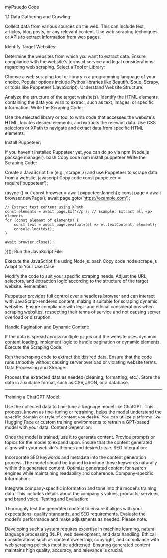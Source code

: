 myPsuedo Code


1.1
Data Gathering and Crawling:

Collect data from various sources on the web. This can include text, articles, blog posts, or any relevant content.
Use web scraping techniques or APIs to extract information from web pages.

Identify Target Websites:

Determine the websites from which you want to extract data. Ensure compliance with the website's terms of service and legal considerations regarding web scraping.
Select a Tool or Library:

Choose a web scraping tool or library in a programming language of your choice. Popular options include Python libraries like BeautifulSoup, Scrapy, or tools like Puppeteer (JavaScript).
Understand Website Structure:

Analyze the structure of the target website(s). Identify the HTML elements containing the data you wish to extract, such as text, images, or specific information.
Write the Scraping Code:

Use the selected library or tool to write code that accesses the website's HTML, locates desired elements, and extracts the relevant data.
Use CSS selectors or XPath to navigate and extract data from specific HTML elements.

Install Puppeteer:

If you haven't installed Puppeteer yet, you can do so via npm (Node.js package manager).
bash
Copy code
npm install puppeteer
Write the Scraping Code:

Create a JavaScript file (e.g., scrape.js) and use Puppeteer to scrape data from a website.
javascript
Copy code
const puppeteer = require('puppeteer');

(async () => {
    const browser = await puppeteer.launch();
    const page = await browser.newPage();
    await page.goto('https://example.com');

    // Extract text content using XPath
    const elements = await page.$x('//p'); // Example: Extract all <p> elements
    for (const element of elements) {
        const text = await page.evaluate(el => el.textContent, element);
        console.log(text);
    }

    await browser.close();
})();
Run the JavaScript File:

Execute the JavaScript file using Node.js:
bash
Copy code
node scrape.js
Adapt to Your Use Case:

Modify the code to suit your specific scraping needs. Adjust the URL, selectors, and extraction logic according to the structure of the target website.
Remember:

Puppeteer provides full control over a headless browser and can interact with JavaScript-rendered content, making it suitable for scraping dynamic websites.
Ensure compliance with legal and ethical considerations when scraping websites, respecting their terms of service and not causing server overload or disruption.



Handle Pagination and Dynamic Content:

If the data is spread across multiple pages or if the website uses dynamic content loading, implement logic to handle pagination or dynamic elements.
Execute the Scraping Code:

Run the scraping code to extract the desired data. Ensure that the code runs smoothly without causing server overload or violating website terms.
Data Processing and Storage:

Process the extracted data as needed (cleaning, formatting, etc.).
Store the data in a suitable format, such as CSV, JSON, or a database.

-------------------------------------------------------------------------------------------------------------------------------------------------------------------



































Training a ChatGPT Model:

Use the collected data to fine-tune a language model like ChatGPT. This process, known as fine-tuning or retraining, helps the model understand the specific domain or style of content you desire.
You can utilize platforms like Hugging Face or custom training environments to retrain a GPT-based model with your data.
Content Generation:

Once the model is trained, use it to generate content. Provide prompts or topics for the model to expand upon.
Ensure that the content generated aligns with your website's themes and desired style.
SEO Integration:

Incorporate SEO keywords and metadata into the content generation process. The model should be trained to include these keywords naturally within the generated content.
Optimize generated content for search engines while maintaining readability and coherence.
Company-specific Information:

Integrate company-specific information and tone into the model's training data. This includes details about the company's values, products, services, and brand voice.
Testing and Evaluation:

Thoroughly test the generated content to ensure it aligns with your expectations, quality standards, and SEO requirements.
Evaluate the model's performance and make adjustments as needed.
Please note:

Developing such a system requires expertise in machine learning, natural language processing (NLP), web development, and data handling.
Ethical considerations such as content ownership, copyright, and compliance with web scraping policies must be addressed.
Ensuring generated content maintains high quality, accuracy, and relevance is crucial.